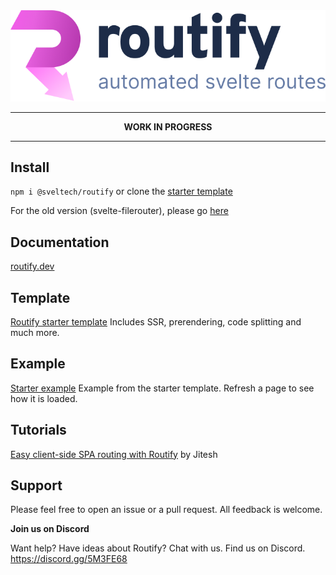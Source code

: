 <div align="center">
    <img src="routify.png" alt="routify" width="512" />
</div>

----


<p align="center">     
  <strong>WORK IN PROGRESS</strong>
</p>


----




## Install
``npm i @sveltech/routify`` or clone the [starter template](https://github.com/sveltech/routify-starter)

For the old version (svelte-filerouter), please go [here](https://github.com/sveltech/routify/tree/v1)

## Documentation
[routify.dev](https://routify.dev/docs/introduction)

## Template
[Routify starter template](https://github.com/sveltech/routify-starter)
Includes SSR, prerendering, code splitting and much more.

## Example
[Starter example](https://example.routify.dev/example) Example from the starter template. Refresh a page to see how it is loaded.

## Tutorials
[Easy client-side SPA routing with Routify](https://www.youtube.com/watch?v=AGLUJlOC6f0) by Jitesh

## Support
Please feel free to open an issue or a pull request. All feedback is welcome.

**Join us on Discord**

Want help? Have ideas about Routify? Chat with us. Find us on Discord.
https://discord.gg/5M3FE68
